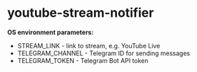 # youtube-stream-notifier

**OS environment parameters:**
- STREAM_LINK - link to stream, e.g. YouTube Live
- TELEGRAM_CHANNEL - Telegram ID for sending messages
- TELEGRAM_TOKEN - Telegram Bot API token